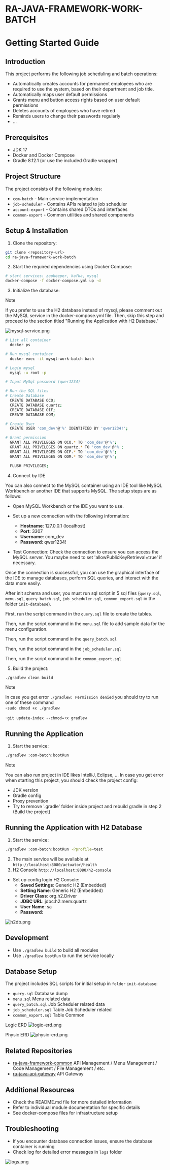# RA-JAVA-FRAMEWORK-WORK-BATCH

# Getting Started Guide
## Introduction

This project performs the following job scheduling and batch operations:
- Automatically creates accounts for permanent employees who are required to use the system, based on their department and job title.
- Automatically maps user default permissions
- Grants menu and button access rights based on user default permissions
- Deletes accounts of employees who have retired
- Reminds users to change their passwords regularly 
- ...

## Prerequisites

- JDK 17
- Docker and Docker Compose
- Gradle 8.12.1 (or use the included Gradle wrapper)

## Project Structure

The project consists of the following modules:

- `com-batch` - Main service implementation
- `job-scheduler` - Contains APIs related to job scheduler 
- `account-export` - Contains shared DTOs and interfaces
- `common-export` - Common utilities and shared components

## Setup & Installation

1. Clone the repository:

```bash
git clone <repository-url>
cd ra-java-framework-work-batch
```

2. Start the required dependencies using Docker Compose:

```bash
# start services: zookeeper, kafka, mysql
docker-compose -f docker-compose.yml up -d
```

3. Initialize the database:

> [!NOTE]
>
> If you prefer to use the H2 database instead of mysql, please comment out the MySQL service in the docker-compose.yml file. 
> Then, skip this step and proceed to the section titled "Running the Application with H2 Database."

![mysql-service.png](docs/imgs/mysql-service.png)

```bash
# List all container
  docker ps

# Run mysql container
  docker exec -it mysql-work-batch bash

# Login mysql
  mysql -u root -p

# Input MySql password (qwer1234)

# Run the SQL files
# Create Database
  CREATE DATABASE OCO;
  CREATE DATABASE quartz;
  CREATE DATABASE OIF;
  CREATE DATABASE OOM;

# Create User
  CREATE USER 'com_dev'@'%' IDENTIFIED BY 'qwer1234!';

# Grant permission
  GRANT ALL PRIVILEGES ON OCO.* TO 'com_dev'@'%';  
  GRANT ALL PRIVILEGES ON quartz.* TO 'com_dev'@'%';
  GRANT ALL PRIVILEGES ON OIF.* TO 'com_dev'@'%';
  GRANT ALL PRIVILEGES ON OOM.* TO 'com_dev'@'%';

  FLUSH PRIVILEGES;
```

4. Connect by IDE

You can also connect to the MySQL container using an IDE tool like MySQL Workbench or another IDE that supports MySQL.
The setup steps are as follows:

- Open MySQL Workbench or the IDE you want to use.
- Set up a new connection with the following information:
    - **Hostname**: 127.0.0.1 (localhost)
    - **Port**: 3307
    - **Username**: com_dev
    - **Password**: qwer1234!


- Test Connection: Check the connection to ensure you can access the MySQL server.
  You maybe need to set 'allowPublicKeyRetrieval=true' if necessary.

Once the connection is successful, you can use the graphical interface of the IDE to manage databases, perform SQL
queries, and interact with the data more easily.

After init schema and user, you must run sql script in 5 sql files (`query.sql`, `menu.sql`, `query_batch.sql`, `job_scheduler.sql`, `common_export.sql` in the folder `init-database`).

First, run the script command in the `query.sql` file to create the tables.

Then, run the script command in the `menu.sql` file to add sample data for the menu configuration.

Then, run the script command in the `query_batch.sql`

Then, run the script command in the `job_scheduler.sql`

Then, run the script command in the `common_export.sql`

5. Build the project:

```bash
./gradlew clean build
```

> [!NOTE]
>
> In case you get error `./gradlew: Permission denied` you should try to run one of these command  
>    -``sudo chmod +x ./gradlew``
>
>    -``git update-index --chmod=+x gradlew``

## Running the Application

1. Start the service:

```bash
./gradlew :com-batch:bootRun
```

> [!NOTE]
>
> You can also run project in IDE likes IntelliJ, Eclipse, ...
> In case you get error when starting this project, you should check the project config:
> - JDK version
> - Gradle config
> - Proxy prevention
> - Try to remove '.gradle' folder inside project and rebuild gradle in step 2 (Build the project)

## Running the Application with H2 Database

1. Start the service:

```bash
./gradlew :com-batch:bootRun -Pprofile=test
```

2. The main service will be available at `http://localhost:8080/actuator/health`
3. H2 Console `http://localhost:8080/h2-console`
- Set up config login H2 Console:
    - **Saved Settings**: Generic H2 (Embedded)
    - **Setting Name**: Generic H2 (Embedded)
    - **Driver Class**: org.h2.Driver
    - **JDBC URL**: jdbc:h2:mem:quartz
    - **User Name**: sa
    - **Password**:

![h2db.png](docs/imgs/h2db.png)

## Development

- Use `./gradlew build` to build all modules
- Use `./gradlew bootRun` to run the service locally

## Database Setup

The project includes SQL scripts for initial setup in `folder` `init-database`:

- `query.sql` Database dump
- `menu.sql` Menu related data
- `query_batch.sql` Job Scheduler related data
- `job_scheduler.sql` Table Job Scheduler related
- `common_export.sql` Table Common

Logic ERD
![logic-erd.png](docs/imgs/logic-erd.png)

Physic ERD
![physic-erd.png](docs/imgs/physic-erd.png)

## Related Repositories

- [ra-java-framework-common](https://github.com/skccmygit/ra-java-framework-common) API Management / Menu Management / Code Management / File Management / etc.
- [ra-java-api-gateway](https://github.com/skccmygit/ra-java-api-gateway) API Gateway

## Additional Resources

- Check the README.md file for more detailed information
- Refer to individual module documentation for specific details
- See docker-compose files for infrastructure setup

## Troubleshooting

- If you encounter database connection issues, ensure the database container is running
- Check log for detailed error messages in `logs` folder

![logs.png](docs/imgs/log.png)